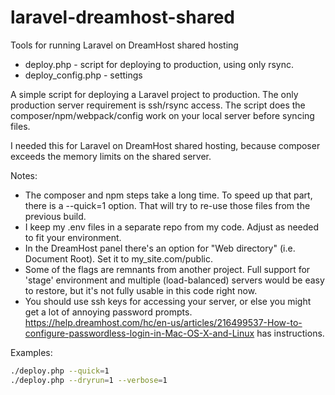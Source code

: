 # laravel-dreamhost-shared
Tools for running Laravel on DreamHost shared hosting

* deploy.php - script for deploying to production, using only rsync.
* deploy_config.php - settings

A simple script for deploying a Laravel project to production. The only production server requirement is ssh/rsync access. The script does the composer/npm/webpack/config work on your local server before syncing files.

I needed this for Laravel on DreamHost shared hosting, because composer exceeds the memory limits on the shared server.

Notes:
* The composer and npm steps take a long time. To speed up that part, there is a --quick=1 option. That will try to re-use those files from the previous build.
* I keep my .env files in a separate repo from my code. Adjust as needed to fit your environment.
* In the DreamHost panel there's an option for "Web directory" (i.e. Document Root). Set it to my_site.com/public.
* Some of the flags are remnants from another project. Full support for 'stage' environment and multiple (load-balanced) servers would be easy to restore, but it's not fully usable in this code right now.
* You should use ssh keys for accessing your server, or else you might get a lot of annoying password prompts. https://help.dreamhost.com/hc/en-us/articles/216499537-How-to-configure-passwordless-login-in-Mac-OS-X-and-Linux has instructions.

Examples:

```bash
./deploy.php --quick=1
./deploy.php --dryrun=1 --verbose=1
```
